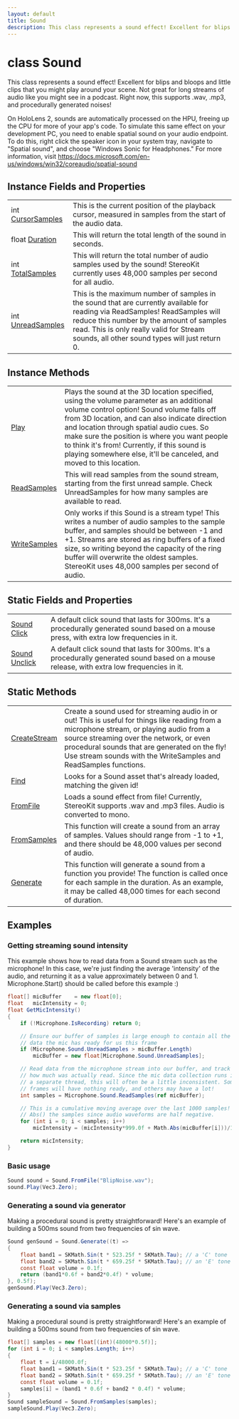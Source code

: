 ```yaml
---
layout: default
title: Sound
description: This class represents a sound effect! Excellent for blips and bloops and little clips that you might play around your scene. Not great for long streams of audio like you might see in a podcast. Right now, this supports .wav, .mp3, and procedurally generated noises!  On HoloLens 2, sounds are automatically processed on the HPU, freeing up the CPU for more of your app's code. To simulate this same effect on your development PC, you need to enable spatial sound on your audio endpoint. To do this, right click the speaker icon in your system tray, navigate to "Spatial sound", and choose "Windows Sonic for Headphones." For more information, visit https.//docs.microsoft.com/en-us/windows/win32/coreaudio/spatial-sound
---
```

# class Sound

This class represents a sound effect! Excellent for blips
and bloops and little clips that you might play around your scene.
Not great for long streams of audio like you might see in a podcast.
Right now, this supports .wav, .mp3, and procedurally generated
noises!

On HoloLens 2, sounds are automatically processed on the HPU, freeing
up the CPU for more of your app's code. To simulate this same effect
on your development PC, you need to enable spatial sound on your
audio endpoint. To do this, right click the speaker icon in your
system tray, navigate to "Spatial sound", and choose "Windows Sonic
for Headphones." For more information, visit
https://docs.microsoft.com/en-us/windows/win32/coreaudio/spatial-sound

## Instance Fields and Properties

|  |  |
|--|--|
|int [CursorSamples]({{site.url}}/Pages/Reference/Sound/CursorSamples.html)|This is the current position of the playback cursor, measured in samples from the start of the audio data.|
|float [Duration]({{site.url}}/Pages/Reference/Sound/Duration.html)|This will return the total length of the sound in seconds.|
|int [TotalSamples]({{site.url}}/Pages/Reference/Sound/TotalSamples.html)|This will return the total number of audio samples used by the sound! StereoKit currently uses 48,000 samples per second for all audio.|
|int [UnreadSamples]({{site.url}}/Pages/Reference/Sound/UnreadSamples.html)|This is the maximum number of samples in the sound that are currently available for reading via ReadSamples! ReadSamples will reduce this number by the amount of samples read.  This is only really valid for Stream sounds, all other sound types will just return 0.|

## Instance Methods

|  |  |
|--|--|
|[Play]({{site.url}}/Pages/Reference/Sound/Play.html)|Plays the sound at the 3D location specified, using the volume parameter as an additional volume control option! Sound volume falls off from 3D location, and can also indicate direction and location through spatial audio cues. So make sure the position is where you want people to think it's from! Currently, if this sound is playing somewhere else, it'll be canceled, and moved to this location.|
|[ReadSamples]({{site.url}}/Pages/Reference/Sound/ReadSamples.html)|This will read samples from the sound stream, starting from the first unread sample. Check UnreadSamples for how many samples are available to read.|
|[WriteSamples]({{site.url}}/Pages/Reference/Sound/WriteSamples.html)|Only works if this Sound is a stream type! This writes a number of audio samples to the sample buffer, and samples should be between -1 and +1. Streams are stored as ring buffers of a fixed size, so writing beyond the capacity of the ring buffer will overwrite the oldest samples.  StereoKit uses 48,000 samples per second of audio.|

## Static Fields and Properties

|  |  |
|--|--|
|[Sound]({{site.url}}/Pages/Reference/Sound.html) [Click]({{site.url}}/Pages/Reference/Sound/Click.html)|A default click sound that lasts for 300ms. It's a procedurally generated sound based on a mouse press, with extra low frequencies in it.|
|[Sound]({{site.url}}/Pages/Reference/Sound.html) [Unclick]({{site.url}}/Pages/Reference/Sound/Unclick.html)|A default click sound that lasts for 300ms. It's a procedurally generated sound based on a mouse release, with extra low frequencies in it.|

## Static Methods

|  |  |
|--|--|
|[CreateStream]({{site.url}}/Pages/Reference/Sound/CreateStream.html)|Create a sound used for streaming audio in or out! This is useful for things like reading from a microphone stream, or playing audio from a source streaming over the network, or even procedural sounds that are generated on the fly!  Use stream sounds with the WriteSamples and ReadSamples functions.|
|[Find]({{site.url}}/Pages/Reference/Sound/Find.html)|Looks for a Sound asset that's already loaded, matching the given id!|
|[FromFile]({{site.url}}/Pages/Reference/Sound/FromFile.html)|Loads a sound effect from file! Currently, StereoKit supports .wav and .mp3 files. Audio is converted to mono.|
|[FromSamples]({{site.url}}/Pages/Reference/Sound/FromSamples.html)|This function will create a sound from an array of samples. Values should range from -1 to +1, and there should be 48,000 values per second of audio.|
|[Generate]({{site.url}}/Pages/Reference/Sound/Generate.html)|This function will generate a sound from a function you provide! The function is called once for each sample in the duration. As an example, it may be called 48,000 times for each second of duration.|

## Examples

### Getting streaming sound intensity
This example shows how to read data from a Sound stream such as the
microphone! In this case, we're just finding the average 'intensity'
of the audio, and returning it as a value approximately between 0 and 1.
Microphone.Start() should be called before this example :)
```csharp
float[] micBuffer    = new float[0];
float   micIntensity = 0;
float GetMicIntensity()
{
	if (!Microphone.IsRecording) return 0;

	// Ensure our buffer of samples is large enough to contain all the
	// data the mic has ready for us this frame
	if (Microphone.Sound.UnreadSamples > micBuffer.Length)
		micBuffer = new float[Microphone.Sound.UnreadSamples];

	// Read data from the microphone stream into our buffer, and track 
	// how much was actually read. Since the mic data collection runs in
	// a separate thread, this will often be a little inconsistent. Some
	// frames will have nothing ready, and others may have a lot!
	int samples = Microphone.Sound.ReadSamples(ref micBuffer);

	// This is a cumulative moving average over the last 1000 samples! We
	// Abs() the samples since audio waveforms are half negative.
	for (int i = 0; i < samples; i++)
		micIntensity = (micIntensity*999.0f + Math.Abs(micBuffer[i]))/1000.0f;

	return micIntensity;
}
```

### Basic usage
```csharp
Sound sound = Sound.FromFile("BlipNoise.wav");
sound.Play(Vec3.Zero);
```

### Generating a sound via generator
Making a procedural sound is pretty straightforward! Here's
an example of building a 500ms sound from two frequencies of
sin wave.
```csharp
Sound genSound = Sound.Generate((t) =>
{
	float band1 = SKMath.Sin(t * 523.25f * SKMath.Tau); // a 'C' tone
	float band2 = SKMath.Sin(t * 659.25f * SKMath.Tau); // an 'E' tone
	const float volume = 0.1f;
	return (band1*0.6f + band2*0.4f) * volume;
}, 0.5f);
genSound.Play(Vec3.Zero);
```

### Generating a sound via samples
Making a procedural sound is pretty straightforward! Here's
an example of building a 500ms sound from two frequencies of
sin wave.
```csharp
float[] samples = new float[(int)(48000*0.5f)];
for (int i = 0; i < samples.Length; i++)
{
	float t = i/48000.0f;
	float band1 = SKMath.Sin(t * 523.25f * SKMath.Tau); // a 'C' tone
	float band2 = SKMath.Sin(t * 659.25f * SKMath.Tau); // an 'E' tone
	const float volume = 0.1f;
	samples[i] = (band1 * 0.6f + band2 * 0.4f) * volume;
}
Sound sampleSound = Sound.FromSamples(samples);
sampleSound.Play(Vec3.Zero);
```

